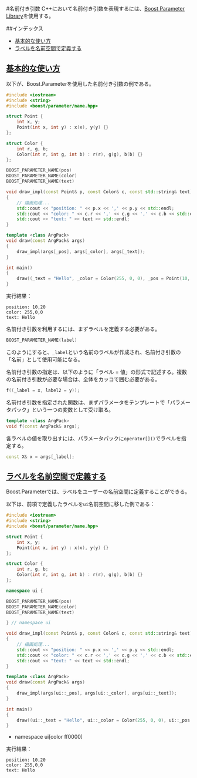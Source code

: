 #名前付き引数
C++において名前付き引数を表現するには、[Boost Parameter Library](http://www.boost.org/doc/libs/release/libs/parameter/doc/html/index.html)を使用する。


##インデックス
- [基本的な使い方](#basic-usage)
- [ラベルを名前空間で定義する](#define-label-in-namespace)


## <a name="basic-usage" href="#basic-usage">基本的な使い方</a>
以下が、Boost.Parameterを使用した名前付き引数の例である。

```cpp
#include <iostream>
#include <string>
#include <boost/parameter/name.hpp>

struct Point {
    int x, y;
    Point(int x, int y) : x(x), y(y) {}
};

struct Color {
    int r, g, b;
    Color(int r, int g, int b) : r(r), g(g), b(b) {}
};

BOOST_PARAMETER_NAME(pos)
BOOST_PARAMETER_NAME(color)
BOOST_PARAMETER_NAME(text)

void draw_impl(const Point& p, const Color& c, const std::string& text)
{
    // 描画処理...
    std::cout << "position: " << p.x << ',' << p.y << std::endl;
    std::cout << "color: " << c.r << ',' << c.g << ',' << c.b << std::endl;
    std::cout << "text: " << text << std::endl;
}

template <class ArgPack>
void draw(const ArgPack& args)
{
    draw_impl(args[_pos], args[_color], args[_text]);
}

int main()
{
    draw((_text = "Hello", _color = Color(255, 0, 0), _pos = Point(10, 20)));
}
```

実行結果：
```
position: 10,20
color: 255,0,0
text: Hello
```

名前付き引数を利用するには、まずラベルを定義する必要がある。

```cpp
BOOST_PARAMETER_NAME(label)
```

このようにすると、`_label`という名前のラベルが作成され、名前付き引数の「名前」として使用可能になる。


名前付き引数の指定は、以下のように「ラベル = 値」の形式で記述する。複数の名前付き引数が必要な場合は、全体をカッコで囲む必要がある。

```cpp
f((_label = x, label2 = y));
```


名前付き引数を指定された関数は、まずパラメータをテンプレートで「パラメータパック」という一つの変数として受け取る。
```cpp
template <class ArgPack>
void f(const ArgPack& args);
```

各ラベルの値を取り出すには、パラメータパックに`operator[]()`でラベルを指定する。

```cpp
const X& x = args[_label];
```


## <a name="define-label-in-namespace" href="#define-label-in-namespace">ラベルを名前空間で定義する</a>
Boost.Parameterでは、ラベルをユーザーの名前空間に定義することができる。

以下は、前項で定義したラベルを`ui`名前空間に移した例である：

```cpp
#include <iostream>
#include <string>
#include <boost/parameter/name.hpp>

struct Point {
    int x, y;
    Point(int x, int y) : x(x), y(y) {}
};

struct Color {
    int r, g, b;
    Color(int r, int g, int b) : r(r), g(g), b(b) {}
};

namespace ui {

BOOST_PARAMETER_NAME(pos)
BOOST_PARAMETER_NAME(color)
BOOST_PARAMETER_NAME(text)

} // namespace ui

void draw_impl(const Point& p, const Color& c, const std::string& text)
{
    // 描画処理...
    std::cout << "position: " << p.x << ',' << p.y << std::endl;
    std::cout << "color: " << c.r << ',' << c.g << ',' << c.b << std::endl;
    std::cout << "text: " << text << std::endl;
}

template <class ArgPack>
void draw(const ArgPack& args)
{
    draw_impl(args[ui::_pos], args[ui::_color], args[ui::_text]);
}

int main()
{
    draw((ui::_text = "Hello", ui::_color = Color(255, 0, 0), ui::_pos = Point(10, 20)));
}
```
* namespace ui[color ff0000]

実行結果：
```
position: 10,20
color: 255,0,0
text: Hello
```

